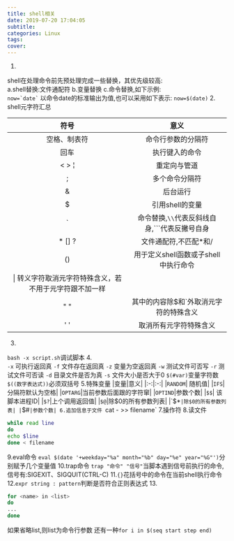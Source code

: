 ```yaml
---
title: shell相关
date: 2019-07-20 17:04:05
subtitle:
categories: Linux
tags:
cover:
---
```


1.  
shell在处理命令前先预处理完成一些替换，其优先级较高:  
a.shell替换:文件通配符
b.变量替换
c.命令替换,如下示例:  
``
now=`date`
``
以命令date的标准输出为值,也可以采用如下表示:
`now=$(date)`
2.  
shell元字符汇总
  
|符号|意义|
|:-:|:-:|
|空格、制表符| 命令行参数的分隔符|
|回车| 执行键入的命令|
|&lt; > &brvbar;| 重定向与管道|
|; |多个命令分隔符|
|& |后台运行|
|$ |引用shell的变量|
|\`| 命令替换,`\\`代表反斜线自身,`\``代表反撇号自身|
|\* [] ?| 文件通配符,不匹配\*和/|
|()| 用于定义shell函数或子shell中执行命令|
|\\| 转义字符取消元字符特殊含义，若不用于元字符跟不加一样|
|" "| 其中的内容除$和\`外取消元字符的特殊含义|
|' '| 取消所有元字符特殊含义|

3.  
`bash -x script.sh`调试脚本
4.  
`-x` 可执行返回真
`-f` 文件存在返回真
`-z` 变量为空返回真
`-w` 测试文件可否写
`-r` 测试文件可否读
`-d` 目录文件是否为真
`-s` 文件大小是否大于0
`$(#var)`变量字符数
`$((数字表达式))`必须双括号
5.特殊变量
|变量|意义|
|:-:|:-:|
|`RANDOM`| 随机值|
|`IFS`|分隔符默认为空格|
|`OPTARG`|当前参数后面跟的字符窜|
|`OPTIND`|参数个数|
|`$$`| 该脚本进程ID|
|`$?`|上个调用返回值|
|`$@`|除$0的所有参数列表|
|`$*`|除$0的所有参数列表|
|`$#`|参数个数|
6.追加信息于文件
`cat - >> filename`
7.操作符
8.读文件
```bash
while read line
do
echo $line
done < filename
```
9.eval命令
`eval $(date '+weekday="%a" month="%b" day="%e" year="%G"')`分别赋予几个变量值
10.trap命令
`trap "命令" "信号"`当脚本遇到信号前执行的命令,信号有:SIGEXIT、SIGQUIT(CTRL-C)
11.`{}`花括号中的命令在当前shell执行命令
12.`expr string : pattern`判断是否符合正则表达式
13.
```bash
for <name> in <list>
do 
...
done
```
如果省略list,则list为命令行参数
还有一种`for i in $(seq start step end)`
